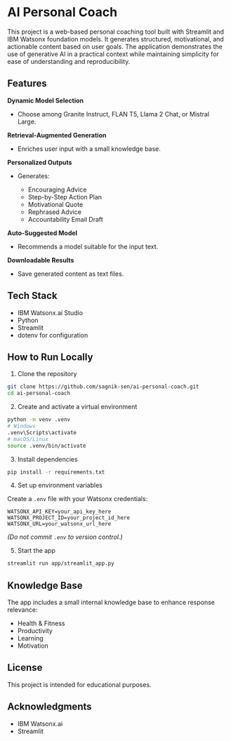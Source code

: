 # AI Personal Coach

This project is a web-based personal coaching tool built with Streamlit and IBM Watsonx foundation models. It generates structured, motivational, and actionable content based on user goals. The application demonstrates the use of generative AI in a practical context while maintaining simplicity for ease of understanding and reproducibility.

## Features

**Dynamic Model Selection**

* Choose among Granite Instruct, FLAN T5, Llama 2 Chat, or Mistral Large.

**Retrieval-Augmented Generation**

* Enriches user input with a small knowledge base.

**Personalized Outputs**

* Generates:

  * Encouraging Advice
  * Step-by-Step Action Plan
  * Motivational Quote
  * Rephrased Advice
  * Accountability Email Draft

**Auto-Suggested Model**

* Recommends a model suitable for the input text.

**Downloadable Results**

* Save generated content as text files.

## Tech Stack

* IBM Watsonx.ai Studio
* Python
* Streamlit
* dotenv for configuration

## How to Run Locally

1. Clone the repository

```bash
git clone https://github.com/sagnik-sen/ai-personal-coach.git
cd ai-personal-coach
```

2. Create and activate a virtual environment

```bash
python -m venv .venv
# Windows
.venv\Scripts\activate
# macOS/Linux
source .venv/bin/activate
```

3. Install dependencies

```bash
pip install -r requirements.txt
```

4. Set up environment variables

Create a `.env` file with your Watsonx credentials:

```
WATSONX_API_KEY=your_api_key_here
WATSONX_PROJECT_ID=your_project_id_here
WATSONX_URL=your_watsonx_url_here
```

*(Do not commit `.env` to version control.)*

5. Start the app

```bash
streamlit run app/streamlit_app.py
```

## Knowledge Base

The app includes a small internal knowledge base to enhance response relevance:

* Health & Fitness
* Productivity
* Learning
* Motivation

## License

This project is intended for educational purposes.

## Acknowledgments

* IBM Watsonx.ai
* Streamlit

